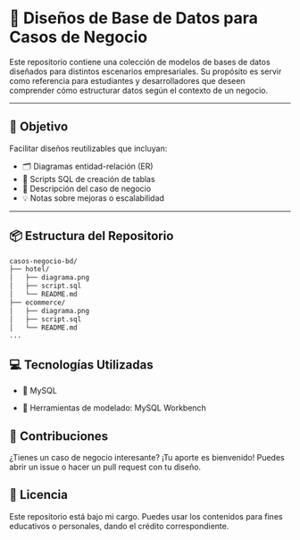 # 📘 Diseños de Base de Datos para Casos de Negocio

Este repositorio contiene una colección de modelos de bases de datos diseñados para distintos escenarios empresariales. Su propósito es servir como referencia para estudiantes y desarrolladores que deseen comprender cómo estructurar datos según el contexto de un negocio.

---

## 🎯 Objetivo

Facilitar diseños reutilizables que incluyan:

- 🗂 Diagramas entidad-relación (ER)
- 🧾 Scripts SQL de creación de tablas
- 📖 Descripción del caso de negocio
- 💡 Notas sobre mejoras o escalabilidad

---

## 📦 Estructura del Repositorio

```bash
casos-negocio-bd/
├── hotel/
│   ├── diagrama.png
│   ├── script.sql
│   └── README.md
├── ecommerce/
│   ├── diagrama.png
│   ├── script.sql
│   └── README.md
...
```
## 💻 Tecnologías Utilizadas
- 📂 MySQL 

- 🧰 Herramientas de modelado: MySQL Workbench

## 🤝 Contribuciones
¿Tienes un caso de negocio interesante? ¡Tu aporte es bienvenido!
Puedes abrir un issue o hacer un pull request con tu diseño.

## 📜 Licencia
Este repositorio está bajo mi cargo.
Puedes usar los contenidos para fines educativos o personales, dando el crédito correspondiente.
